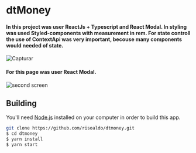 # dtMoney

#### In this project was user ReactJs + Typescript and React Modal. In styling was used Styled-components with measurement in rem. For state controll the use of ContextApi was very important, becouse many components would needed of state.


![Capturar](https://user-images.githubusercontent.com/21092692/120055235-0ec69280-c00b-11eb-90eb-d91fe0df4b66.PNG)


#### For this page was user React Modal.
![second screen](https://user-images.githubusercontent.com/21092692/120055280-5f3df000-c00b-11eb-81f7-4b5d53a71c93.PNG)

## Building

You'll need [Node.js](https://nodejs.org) installed on your computer in order to build this app.

```bash
git clone https://github.com/risoaldo/dtmoney.git
$ cd dtmoney
$ yarn install
$ yarn start
